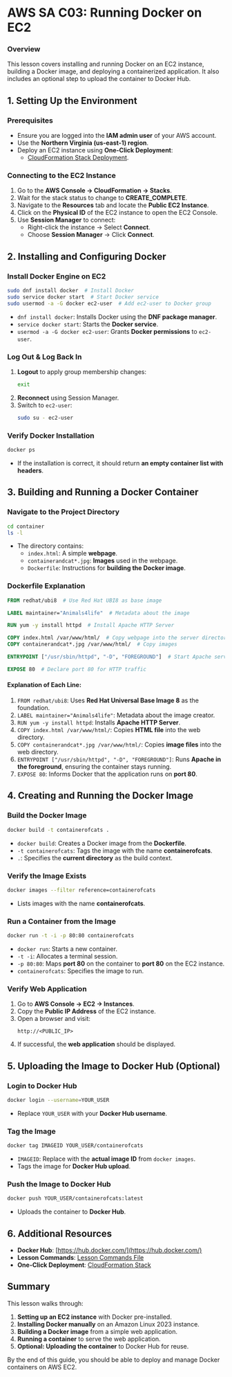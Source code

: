 # AWS SA C03: Running Docker on EC2

### Overview

This lesson covers installing and running Docker on an EC2 instance, building a Docker image, and deploying a containerized application. It also includes an optional step to upload the container to Docker Hub.

## 1. Setting Up the Environment

### Prerequisites

- Ensure you are logged into the **IAM admin user** of your AWS account.
- Use the **Northern Virginia (us-east-1) region**.
- Deploy an EC2 instance using **One-Click Deployment**:
  - [CloudFormation Stack Deployment](https://console.aws.amazon.com/cloudformation/home?region=us-east-1#/stacks/create/review?templateURL=https://learn-cantrill-labs.s3.amazonaws.com/awscoursedemos/0030-aws-associate-ec2docker/ec2docker_AL2023.yaml&stackName=EC2DOCKER).

### Connecting to the EC2 Instance

1. Go to the **AWS Console → CloudFormation → Stacks**.
2. Wait for the stack status to change to **CREATE_COMPLETE**.
3. Navigate to the **Resources** tab and locate the **Public EC2 Instance**.
4. Click on the **Physical ID** of the EC2 instance to open the EC2 Console.
5. Use **Session Manager** to connect:
   - Right-click the instance → Select **Connect**.
   - Choose **Session Manager** → Click **Connect**.

## 2. Installing and Configuring Docker

### Install Docker Engine on EC2

```sh
sudo dnf install docker  # Install Docker
sudo service docker start  # Start Docker service
sudo usermod -a -G docker ec2-user  # Add ec2-user to Docker group
```

- `dnf install docker`: Installs Docker using the **DNF package manager**.
- `service docker start`: Starts the **Docker service**.
- `usermod -a -G docker ec2-user`: Grants **Docker permissions** to `ec2-user`.

### Log Out & Log Back In

1. **Logout** to apply group membership changes:
   ```sh
   exit
   ```
2. **Reconnect** using Session Manager.
3. Switch to `ec2-user`:
   ```sh
   sudo su - ec2-user
   ```

### Verify Docker Installation

```sh
docker ps
```

- If the installation is correct, it should return **an empty container list with headers**.

## 3. Building and Running a Docker Container

### Navigate to the Project Directory

```sh
cd container
ls -l
```

- The directory contains:
  - `index.html`: A simple **webpage**.
  - `containerandcat*.jpg`: **Images** used in the webpage.
  - `Dockerfile`: Instructions for **building the Docker image**.

### Dockerfile Explanation

```dockerfile
FROM redhat/ubi8  # Use Red Hat UBI8 as base image

LABEL maintainer="Animals4life"  # Metadata about the image

RUN yum -y install httpd  # Install Apache HTTP Server

COPY index.html /var/www/html/  # Copy webpage into the server directory
COPY containerandcat*.jpg /var/www/html/  # Copy images

ENTRYPOINT ["/usr/sbin/httpd", "-D", "FOREGROUND"]  # Start Apache server

EXPOSE 80  # Declare port 80 for HTTP traffic
```

#### Explanation of Each Line:

1. `FROM redhat/ubi8`: Uses **Red Hat Universal Base Image 8** as the foundation.
2. `LABEL maintainer="Animals4life"`: Metadata about the image creator.
3. `RUN yum -y install httpd`: Installs **Apache HTTP Server**.
4. `COPY index.html /var/www/html/`: Copies **HTML file** into the web directory.
5. `COPY containerandcat*.jpg /var/www/html/`: Copies **image files** into the web directory.
6. `ENTRYPOINT ["/usr/sbin/httpd", "-D", "FOREGROUND"]`: Runs **Apache in the foreground**, ensuring the container stays running.
7. `EXPOSE 80`: Informs Docker that the application runs on **port 80**.

## 4. Creating and Running the Docker Image

### Build the Docker Image

```sh
docker build -t containerofcats .
```

- `docker build`: Creates a Docker image from the **Dockerfile**.
- `-t containerofcats`: Tags the image with the name **containerofcats**.
- `.`: Specifies the **current directory** as the build context.

### Verify the Image Exists

```sh
docker images --filter reference=containerofcats
```

- Lists images with the name **containerofcats**.

### Run a Container from the Image

```sh
docker run -t -i -p 80:80 containerofcats
```

- `docker run`: Starts a new container.
- `-t -i`: Allocates a terminal session.
- `-p 80:80`: Maps **port 80** on the container to **port 80** on the EC2 instance.
- `containerofcats`: Specifies the image to run.

### Verify Web Application

1. Go to **AWS Console → EC2 → Instances**.
2. Copy the **Public IP Address** of the EC2 instance.
3. Open a browser and visit:
   ```
   http://<PUBLIC_IP>
   ```
4. If successful, the **web application** should be displayed.

## 5. Uploading the Image to Docker Hub (Optional)

### Login to Docker Hub

```sh
docker login --username=YOUR_USER
```

- Replace `YOUR_USER` with your **Docker Hub username**.

### Tag the Image

```sh
docker tag IMAGEID YOUR_USER/containerofcats
```

- `IMAGEID`: Replace with the **actual image ID** from `docker images`.
- Tags the image for **Docker Hub upload**.

### Push the Image to Docker Hub

```sh
docker push YOUR_USER/containerofcats:latest
```

- Uploads the container to **Docker Hub**.

## 6. Additional Resources

- **Docker Hub**: [https://hub.docker.com/](https://hub.docker.com/)
- **Lesson Commands**: [Lesson Commands File](https://learn-cantrill-labs.s3.amazonaws.com/awscoursedemos/0030-aws-associate-ec2docker/lesson_commands_AL2023.txt)
- **One-Click Deployment**: [CloudFormation Stack](https://console.aws.amazon.com/cloudformation/home?region=us-east-1#/stacks/create/review?templateURL=https://learn-cantrill-labs.s3.amazonaws.com/awscoursedemos/0030-aws-associate-ec2docker/ec2docker_AL2023.yaml&stackName=EC2DOCKER)

## Summary

This lesson walks through:

1. **Setting up an EC2 instance** with Docker pre-installed.
2. **Installing Docker manually** on an Amazon Linux 2023 instance.
3. **Building a Docker image** from a simple web application.
4. **Running a container** to serve the web application.
5. **Optional: Uploading the container** to Docker Hub for reuse.

By the end of this guide, you should be able to deploy and manage Docker containers on AWS EC2.
